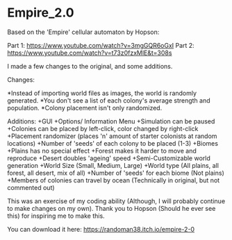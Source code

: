 # Empire_2.0
Based on the 'Empire' cellular automaton by Hopson:

Part 1: https://www.youtube.com/watch?v=3mgGQR6oGxI
Part 2: https://www.youtube.com/watch?v=t73z0fzxMlE&t=308s

I made a few changes to the original, and some additions.

Changes:

*Instead of importing world files as images, the world is randomly generated.
*You don't see a list of each colony's average strength and population.
*Colony placement isn't only randomized.

Additions:
+GUI
  +Options/ Information Menu
+Simulation can be paused
+Colonies can be placed by left-click, color changed by right-click
+Placement randomizer (places 'n' amount of starter colonists at random locations)
  +Number of 'seeds' of each colony to be placed (1-3)
+Biomes
  +Plains has no special effect
  +Forest makes it harder to move and reproduce
  +Desert doubles 'ageing' speed
+Semi-Customizable world generation
  +World Size (Small, Medium, Large)
  +World type (All plains, all forest, all desert, mix of all)
  +Number of 'seeds' for each biome (Not plains)
+Members of colonies can travel by ocean (Technically in original, but not commented out)

This was an exercise of my coding ability (Although, I will probably continue to make changes on my own).
Thank you to Hopson (Should he ever see this) for inspiring me to make this.

You can download it here: https://randoman38.itch.io/empire-2-0
